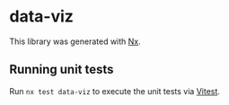 # data-viz

This library was generated with [Nx](https://nx.dev).

## Running unit tests

Run `nx test data-viz` to execute the unit tests via [Vitest](https://vitest.dev/).
